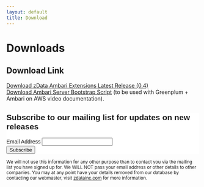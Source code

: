 ```yaml
---
layout: default
title: Download
---
```


# Downloads
## Download Link
<a href="https://github.com/zdata-inc/ambari-extensions/releases/download/v0.4.0/zdata-ambari-stack-0.4.0.tar.gz">Download zData Ambari Extensions Latest Release (0.4)</a><br/>
<a href="https://s3-us-west-2.amazonaws.com/zdata-ambari/artifacts/provisioning/aws/ambari-server-bootstrap.sh">Download Ambari Server Bootstrap Script</a> (to be used with Greenplum + Ambari on AWS video documentation).

<!-- Begin MailChimp Signup Form -->
<link href="//cdn-images.mailchimp.com/embedcode/classic-081711.css" rel="stylesheet" type="text/css">
<style type="text/css">
    #mc_embed_signup{background:#fff; clear:left; font:14px Helvetica,Arial,sans-serif; }
    /* Add your own MailChimp form style overrides in your site stylesheet or in this style block.
       We recommend moving this block and the preceding CSS link to the HEAD of your HTML file. */
</style>
<div id="mc_embed_signup">
<form action="//zdatainc.us3.list-manage.com/subscribe/post?u=6ff81af7d38f67d0dc29c9ec2&amp;id=572ce128cb" method="post" id="mc-embedded-subscribe-form" name="mc-embedded-subscribe-form" class="validate" target="_blank" novalidate>
    <div id="mc_embed_signup_scroll">
    <h2>Subscribe to our mailing list for updates on new releases</h2>
<div class="mc-field-group">
    <label for="mce-EMAIL">Email Address </label>
    <input type="email" value="" name="EMAIL" class="required email" id="mce-EMAIL">
</div>
    <div id="mce-responses" class="clear">
        <div class="response" id="mce-error-response" style="display:none"></div>
        <div class="response" id="mce-success-response" style="display:none"></div>
    </div>
    <div style="position: absolute; left: -5000px;"><input type="text" name="b_6ff81af7d38f67d0dc29c9ec2_572ce128cb" tabindex="-1" value=""></div>
    <div class="clear"><input type="submit" value="Subscribe" name="subscribe" id="mc-embedded-subscribe" class="button"></div>
    </div>
</form>
</div>

<script type='text/javascript' src='//s3.amazonaws.com/downloads.mailchimp.com/js/mc-validate.js'></script>

<small>We will not use this information for any other purpose than to contact you via the mailing list you have signed up for. We WILL NOT pass your email address or other details to other companies. You may at any point have your details removed from our database by contacting our webmaster, visit [zdatainc.com](http://www.zdatainc.com) for more information.</small>
